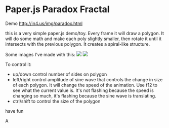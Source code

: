 # Paper.js Paradox Fractal

Demo http://in4.us/img/paradox.html


this is a very simple paper.js demo/toy. Every frame it will draw a polygon. It will do some math and make each poly slightly smaller, then rotate it until it intersects with the previous polygon. It creates a spiral-like structure.

Some images I've made with this:
<img src="https://i.imgur.com/BViEJKJ.png" />
<img src="https://i.imgur.com/EQCH7EI.jpg" />

To control it:

- up/down control number of sides on polygon
- left/right control amplitude of sine wave that controls the change in size of each polygon. It will change the speed of the animation. Use f12 to see what the current value is. It's not flashing because the speed is changing so much, it's flashing because the sine wave is translating.
- ctrl/shift to control the size of the polygon


have fun

A
